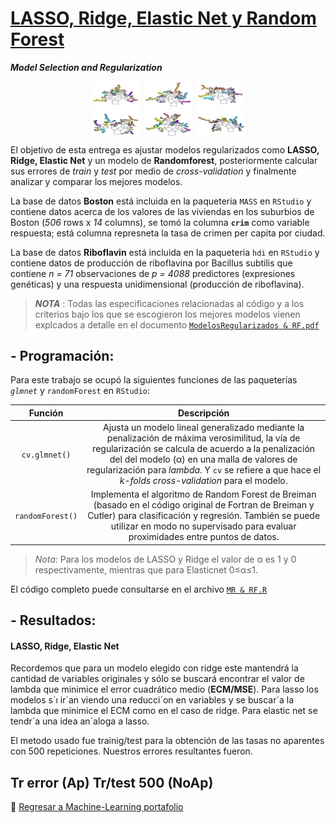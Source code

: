 # [LASSO, Ridge, Elastic Net y Random Forest](https://github.com/MMiranda777/Machine-Learning/tree/main/LASSO%2C%20Ridge%2C%20Elastic%20Net%20y%20Random%20Forest)
_**Model Selection and Regularization**_

<img src="Media/rf1.png" width="50%" style="display: block; margin: auto;" /><img src="Media/rf2.png" width="50%" style="display: block; margin: auto;" />

El objetivo de esta entrega es ajustar modelos regularizados como **LASSO, Ridge, Elastic Net** y un modelo de **Randomforest**, posteriormente calcular sus errores de _train_ y _test_ por medio de _cross-validation_ y finalmente analizar y comparar los mejores modelos.

La base de datos **Boston** está incluida en la paqueteria `MASS` en `RStudio` y contiene datos acerca de los valores de las viviendas en los suburbios de Boston (*506* rows x *14* columns), se tomó la columna **`crim`** como variable respuesta; está columna represneta la tasa de crimen per capita por ciudad.

La base de datos **Riboflavin** está incluida en la paqueteria `hdi` en `RStudio` y contiene datos de producción de riboflavina por Bacillus subtilis que contiene *n = 71* observaciones de *p = 4088* predictores (expresiones genéticas) y una respuesta unidimensional (producción de riboflavina). 

> _**NOTA**_ : Todas las especificaciones relacionadas al código y a los criterios bajo los que se escogieron los mejores modelos vienen explcados a detalle en el documento [`ModelosRegularizados & RF.pdf`](https://github.com/MMiranda777/Machine-Learning/blob/main/LASSO%2C%20Ridge%2C%20Elastic%20Net%20y%20Random%20Forest/ModelosRegularizados%20%26%20RF.pdf)

## - Programación:

Para este trabajo se ocupó la siguientes funciones de las paqueterías  _`glmnet`_ y `randomForest` en `RStudio`:

|   Función  |                                                                              Descripción                                                                             |
|:----------:|:--------------------------------------------------------------------------------------------------------------------------------------------------------------------:|
| `cv.glmnet()` |   Ajusta un modelo lineal generalizado mediante la penalización de máxima verosimilitud, la vía de regularización se calcula de acuerdo a la penalización del del modelo (α)  en una malla de valores de regularización para _lambda_. Y `cv` se refiere a que hace el _k-folds cross-validation_ para el modelo.   |
| `randomForest()` |   Implementa el algoritmo de Random Forest de Breiman (basado en el código original de Fortran de Breiman y Cutler) para clasificación y regresión. También se puede utilizar en modo no supervisado para evaluar proximidades entre puntos de datos.    |
> *Nota*: Para los modelos de LASSO y Ridge el valor de α es 1 y 0 respectivamente, mientras que para Elasticnet 0≤α≤1.

El código completo puede consultarse en el archivo [`MR & RF.R`](https://github.com/MMiranda777/Machine-Learning/blob/main/LASSO%2C%20Ridge%2C%20Elastic%20Net%20y%20Random%20Forest/MR%20%26%20RF.R)

## - Resultados:

#### LASSO, Ridge, Elastic Net
Recordemos que para un modelo elegido con ridge este mantendrá la cantidad de variables originales y sólo se buscará encontrar el valor de lambda que minimice el error cuadrático medio (**ECM/MSE**). Para lasso los modelos s´ı ir´an viendo una
reducci´on en variables y se buscar´a la lambda que minimice el ECM como en el caso de ridge. Para elastic net se
tendr´a una idea an´aloga a lasso.

El metodo usado fue trainig/test para la obtención de las tasas no aparentes con 500 repeticiones.
Nuestros errores resultantes fueron.
## Tr error (Ap) Tr/test 500 (NoAp)














:blue_book: [Regresar a Machine-Learning portafolio](https://github.com/MMiranda777/Machine-Learning)
